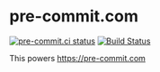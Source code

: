 pre-commit.com
==============

[![pre-commit.ci status](https://results.pre-commit.ci/badge/github/pre-commit/pre-commit.com/master.svg)](https://results.pre-commit.ci/latest/github/pre-commit/pre-commit.com/master)
[![Build Status](https://github.com/pre-commit/pre-commit.com/workflows/deploy/badge.svg)](https://github.com/pre-commit/pre-commit.com/actions)

This powers https://pre-commit.com
